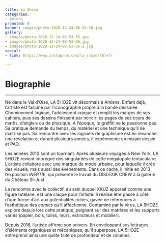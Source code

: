 ```yaml
---
title: La Shoze
categories:
- Amiens
promoted: 0
banner: images/photo-2020-12-24-08-52-58.jpg
gallery:
- images/photo-2020-12-24-08-53-35.jpg
- images/photo-2020-12-24-08-53-36.jpg
- images/photo-2020-12-24-08-53-36-2.jpg
social:
- link: https://www.instagram.com/la_shoze/?hl=fr

---
```

# Biographie

***

Né dans le Val d’Oise, LA 5HO2E vit désormais à Amiens. Enfant déjà, l’artiste est fasciné par l’iconographie propre à la bande dessinée. Cheminement logique, l’adolescent croque et remplit les marges de ses cahiers, puis ses dessins finissent par noircir les pages de ses cours de maths, d’anglais ou de physique. A l’époque, le graffiti ne le passionne pas. Sa pratique demande du temps, du matériel et une technique qu’il ne maîtrise pas. Sa rencontre avec les logiciels de graphisme est en revanche une révélation et durant plusieurs années, il expérimente en mixant dessin et PAO.

Les années 2010 sont un tournant. Après plusieurs voyages à New York, LA 5HO2E revient imprégné des singularités de cette mégalopole tentaculaire. L’artiste collabore avec une marque de mode urbaine, pour laquelle il crée des visuels, mais aussi des évènements. Dans ce cadre, il initie en 2013 l’exposition _INERTIE_, qui présente le travail du DISLEXIK CREW à la galerie du Château St-Just.

La rencontre avec le collectif, au sein duquel XKUZ apparait comme une figure tutélaire, est une claque pour l’artiste. Il réalise être passé à côté d’une forme d’art aux potentialités riches, gavée de références à l’esthétique des _comics_ qu’il affectionne. Contaminé par le virus, LA 5HOZE explore depuis lors cette pratique, peignant sur des matières et les supports variés (papier, bois, toiles, murs, extincteurs et mobilier).

Depuis 2016, l’artiste affirme son univers. En enveloppant ses lettrages d’éléments organiques et mécaniques, qu’il superpose, LA 5HO2E entreprend ainsi une quête faite de profondeur et de volumes.